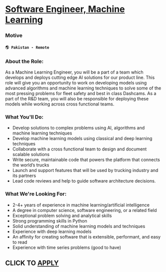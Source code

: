 # [Software Engineer, Machine Learning](https://www.remotewlb.com/apply/software-engineer-machine-learning-97830)  
### Motive  
#### `🌎 Pakistan - Remote`  

### **About the Role:**

As a Machine Learning Engineer, you will be a part of a team which develops and deploys cutting edge AI solutions for our product line. This role will give you an opportunity to work on developing models using advanced algorithms and machine learning techniques to solve some of the most pressing problems for fleet safety and best in class Dashcams. As a part of the R&D team, you will also be responsible for deploying these models while working across cross functional teams.

### **What You'll Do:**

  * Develop solutions to complex problems using AI, algorithms and machine learning techniques
  * Develop machine learning models using classical and deep learning techniques
  * Collaborate with a cross functional team to design and document scalable solutions 
  * Write secure, maintainable code that powers the platform that connects the world’s trucks
  * Launch and support features that will be used by trucking industry and its partners
  * Lead code reviews and help to guide software architecture decisions.

### **What We're Looking For:**

  * 2-4+ years of experience in machine learning/artificial intelligence 
  * A degree in computer science, software engineering, or a related field
  * Exceptional problem solving and analytical skills
  * Strong programming skills in Python
  * Solid understanding of machine learning models and techniques
  * Experience with deep learning models
  * An affinity for creating software that is extensible, performant, and easy to read
  * Experience with time series problems (good to have)

  
## CLICK TO [APPLY](https://www.remotewlb.com/apply/software-engineer-machine-learning-97830)


